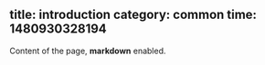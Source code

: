 title: introduction
category: common
time: 1480930328194
---
Content of the page, **markdown** enabled.
